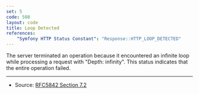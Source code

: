 ```yaml
---
set: 5
code: 508
layout: code
title: Loop Detected
references:
    "Symfony HTTP Status Constant": "Response::HTTP_LOOP_DETECTED"
---
```


The server terminated an operation because it encountered an infinite
loop while processing a request with "Depth: infinity". This status
indicates that the entire operation failed.

---

* Source: [RFC5842 Section 7.2][1]

[1]: <http://tools.ietf.org/html/rfc5842#section-7.2>

